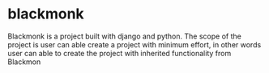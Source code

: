 # blackmonk
Blackmonk is a project built with django and python. The scope of the project is user can able create a project with minimum effort, in other words user can able to create the project with inherited functionality from Blackmon 
